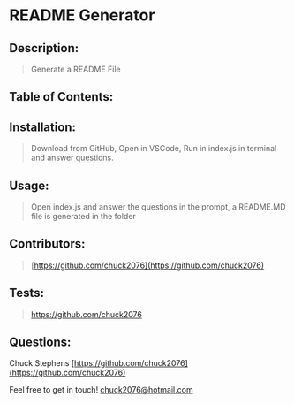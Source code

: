 # README Generator
## Description:
 > Generate a README File
## Table of Contents:

## Installation:
 > Download from GitHub, Open in VSCode, Run in index.js in terminal and answer questions.
## Usage:
 > Open index.js and answer the questions in the prompt, a README.MD file is generated in the folder
## Contributors:
 > [https://github.com/chuck2076](https://github.com/chuck2076)
## Tests:
 > https://github.com/chuck2076
## Questions:
 Chuck Stephens 
 [https://github.com/chuck2076](https://github.com/chuck2076) 

Feel free to get in touch! 
 [chuck2076@hotmail.com](chuck2076@hotmail.com)

